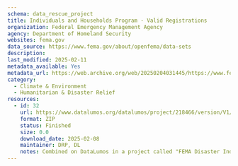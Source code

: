 ```yaml
---
schema: data_rescue_project 
title: Individuals and Households Program - Valid Registrations
organization: Federal Emergency Management Agency
agency: Department of Homeland Security
websites: fema.gov
data_source: https://www.fema.gov/about/openfema/data-sets
description: 
last_modified: 2025-02-11
metadata_available: Yes
metadata_url: https://web.archive.org/web/20250204031445/https://www.fema.gov/openfema-data-page/individuals-and-households-program-valid-registrations-v1
category:
  - Climate & Environment 
  - Humanitarian & Disaster Relief 
resources:
  - id: 32
    url: https://www.datalumos.org/datalumos/project/218466/version/V1/view
    format: ZIP
    status: Finished
    size: 0.0
    download_date: 2025-02-08
    maintainer: DRP, DL
    notes: Combined on DataLumos in a project called "FEMA Disaster Individual Assistance", mirroring grouping on OpenFEMA page
---
```

